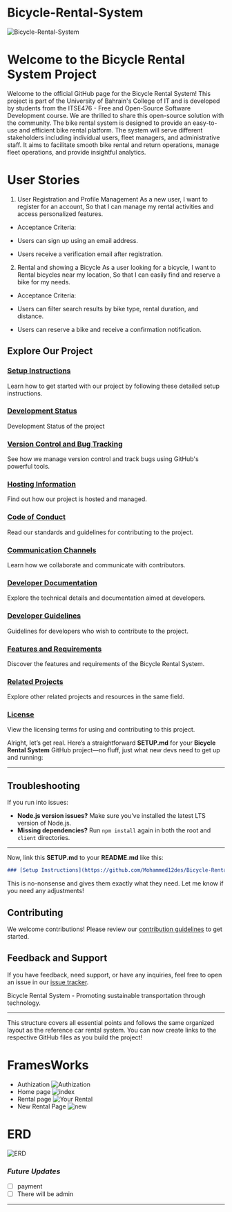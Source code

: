 # Bicycle-Rental-System

![Bicycle-Rental-System](https://static.vecteezy.com/system/resources/previews/035/861/476/non_2x/city-bicycle-sharing-system-isolated-on-white-bike-stand-with-rental-bicycles-bike-on-docking-station-and-smartphone-urban-transportation-smart-service-cartoon-flat-illustration-vector.jpg)

# Welcome to the Bicycle Rental System Project

Welcome to the official GitHub page for the Bicycle Rental System! This project is part of the University of Bahrain's College of IT and is developed by students from the ITSE476 - Free and Open-Source Software Development course. We are thrilled to share this open-source solution with the community. The bike rental system is designed to provide an easy-to-use and efficient bike rental platform. The system will serve different stakeholders including individual users, fleet managers, and administrative staff. It aims to facilitate smooth bike rental and return operations, manage fleet operations, and provide insightful analytics.

# User Stories

1. User Registration and Profile Management
   As a new user,
   I want to register for an account,
   So that I can manage my rental activities and access personalized features.

- Acceptance Criteria:

- Users can sign up using an email address.
- Users receive a verification email after registration.

2. Rental and showing a Bicycle
   As a user looking for a bicycle,
   I want to Rental bicycles near my location,
   So that I can easily find and reserve a bike for my needs.

- Acceptance Criteria:

- Users can filter search results by bike type, rental duration, and distance.

- Users can reserve a bike and receive a confirmation notification.

## Explore Our Project

### [Setup Instructions](https://github.com/Mohammed12des/Bicycle-Rental-System/blob/main/SETUP.MD)
Learn how to get started with our project by following these detailed setup instructions.

### [Development Status](https://github.com/Mohammed12des/Bicycle-Rental-System/blob/main/development_status.md)
Development Status of the project


### [Version Control and Bug Tracking](https://github.com/Mohammed12des/Bicycle-Rental-System/blob/main/VERSION_CONTROL.md)
See how we manage version control and track bugs using GitHub's powerful tools.

### [Hosting Information](https://github.com/Mohammed12des/Bicycle-Rental-System/blob/main/HOSTING.md)
Find out how our project is hosted and managed.

### [Code of Conduct](https://github.com/Mohammed12des/Bicycle-Rental-System/blob/main/Code_of_Conduct.md)
Read our standards and guidelines for contributing to the project.

### [Communication Channels](https://github.com/Mohammed12des/Bicycle-Rental-System/blob/main/Communication_Channels.md)
Learn how we collaborate and communicate with contributors.

### [Developer Documentation](https://github.com/Mohammed12des/Bicycle-Rental-System/blob/main/Developer_Documentation.md)
Explore the technical details and documentation aimed at developers.

### [Developer Guidelines](https://github.com/Mohammed12des/Bicycle-Rental-System/blob/main/Developer_Guidelines.md)
Guidelines for developers who wish to contribute to the project.

### [Features and Requirements](https://github.com/Mohammed12des/Bicycle-Rental-System/blob/main/Features_Requirements.md)
Discover the features and requirements of the Bicycle Rental System.

### [Related Projects](https://github.com/Mohammed12des/Bicycle-Rental-System/blob/main/related_projects.md)
Explore other related projects and resources in the same field.

### [License](https://github.com/Mohammed12des/Bicycle-Rental-System/blob/main/LICENSE)
View the licensing terms for using and contributing to this project.

Alright, let’s get real. Here’s a straightforward **SETUP.md** for your **Bicycle Rental System** GitHub project—no fluff, just what new devs need to get up and running:

---

## Troubleshooting

If you run into issues:

- **Node.js version issues?** Make sure you’ve installed the latest LTS version of Node.js.
- **Missing dependencies?** Run `npm install` again in both the root and `client` directories.

---

Now, link this **SETUP.md** to your **README.md** like this:

```markdown
### [Setup Instructions](https://github.com/Mohammed12des/Bicycle-Rental-System/blob/main/SETUP.md)
```

This is no-nonsense and gives them exactly what they need. Let me know if you need any adjustments!
## Contributing

We welcome contributions! Please review our [contribution guidelines](https://github.com/Mohammed12des/Bicycle-Rental-System/blob/main/CONTRIBUTING.md) to get started.

## Feedback and Support

If you have feedback, need support, or have any inquiries, feel free to open an issue in our [issue tracker](https://github.com/Mohammed12des/Bicycle-Rental-System/issues).


Bicycle Rental System - Promoting sustainable transportation through technology.

---

This structure covers all essential points and follows the same organized layout as the reference car rental system. You can now create links to the respective GitHub files as you build the project!


# FramesWorks

- Authization
  ![Authization](https://i.ibb.co/HrF0G3t/Authization.png)
- Home page
  ![index](https://i.ibb.co/N1KrFC7/index.png)
- Rental page
  ![Your Rental](https://i.ibb.co/gW8bXr9/Screenshot-2024-07-27-222218.png)
- New Rental Page
  ![new](https://i.ibb.co/DrtbxW8/Screenshot-2024-07-27-222554.png")

# ERD

![ERD](https://i.ibb.co/R4pnZjx/erd-2.png)

### **_Future Updates_**

- [ ] payment
- [ ] There will be admin

---
